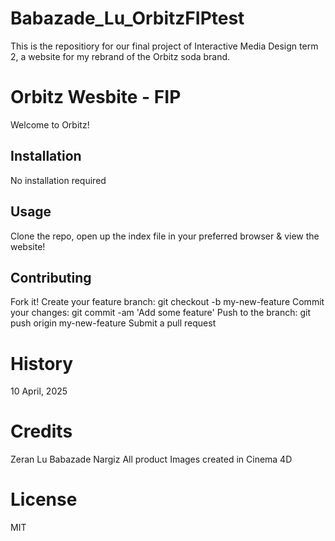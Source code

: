 # Babazade_Lu_OrbitzFIPtest
This is the repositiory for our final project of Interactive Media Design term 2, a website for my rebrand of the Orbitz soda brand.
# Orbitz Wesbite - FIP
Welcome to Orbitz! 

## Installation
No installation required

## Usage
Clone the repo, open up the index file in your preferred browser & view the website!

## Contributing
Fork it! Create your feature branch: git checkout -b my-new-feature 
Commit your changes: git commit -am 'Add some feature' 
Push to the branch: git push origin my-new-feature 
Submit a pull request

# History
10 April, 2025

# Credits
Zeran Lu
Babazade Nargiz
All product Images created in Cinema 4D

# License 
MIT
